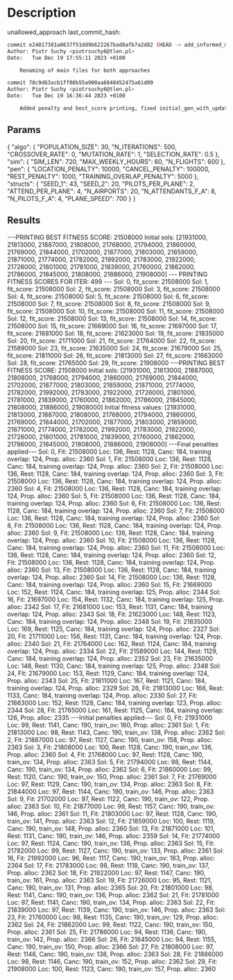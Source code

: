 # Description

unallowed_approach
last_commit_hash:

```bash
commit e24017381a8637f51dd9b622267bad8afb7a2d82 (HEAD -> add_informed_mutations_branch, origin/main, main)
Author: Piotr Suchy <piotrsuchy6@tlen.pl>
Date:   Tue Dec 19 17:55:11 2023 +0100

    Renaming of main files for both approaches

commit 78c9d63acb1ff08b55a900aa6848452475a61d09
Author: Piotr Suchy <piotrsuchy6@tlen.pl>
Date:   Tue Dec 19 16:36:44 2023 +0100

    Added penalty and best_score printing, fixed initial_gen_with_updates, QoL fixes
```

## Params

{
    "algo": {
        "POPULATION_SIZE": 30,
        "N_ITERATIONS": 500,
        "CROSSOVER_RATE": 0,
        "MUTATION_RATE": 1,
        "SELECTION_RATE": 0.5
    },
    "sim": {
        "SIM_LEN": 720,
        "MAX_WEEKLY_HOURS": 60,
        "N_FLIGHTS": 600
    },
    "pen": {
        "LOCATION_PENALTY": 10000,
        "CANCEL_PENALTY": 100000,
        "REST_PENALTY": 1000,
        "TRAINING_OVERLAP_PENALTY": 5000
    },
    "structs": {
        "SEED_1": 43,
        "SEED_2": 20,
        "PILOTS_PER_PLANE": 2,
        "ATTEND_PER_PLANE": 4,
        "N_AIRPORTS": 20,
        "N_ATTENDANTS_F_A": 8,
        "N_PILOTS_F_A": 4,
        "PLANE_SPEED": 700
    }
}

## Results

---PRINTING BEST FITNESS SCORE: 21508000
Initial sols: [21931000, 21813000, 21887000, 21808000, 21768000, 21794000, 21860000, 21769000, 21844000, 21702000, 21877000, 21803000, 21859000, 21871000, 21774000, 21782000, 21992000, 21783000, 21922000, 21726000, 21801000, 21781000, 21839000, 21760000, 21862000, 21786000, 21845000, 21808000, 21886000, 21908000]
--- PRINTING FITNESS SCORES FOR ITER: 499 ---
Sol: 0, fit_score: 21508000
Sol: 1, fit_score: 21508000
Sol: 2, fit_score: 21508000
Sol: 3, fit_score: 21508000
Sol: 4, fit_score: 21508000
Sol: 5, fit_score: 21508000
Sol: 6, fit_score: 21508000
Sol: 7, fit_score: 21508000
Sol: 8, fit_score: 21508000
Sol: 9, fit_score: 21508000
Sol: 10, fit_score: 21508000
Sol: 11, fit_score: 21508000
Sol: 12, fit_score: 21508000
Sol: 13, fit_score: 21508000
Sol: 14, fit_score: 21508000
Sol: 15, fit_score: 21669000
Sol: 16, fit_score: 21697000
Sol: 17, fit_score: 21681000
Sol: 18, fit_score: 21623000
Sol: 19, fit_score: 21835000
Sol: 20, fit_score: 21711000
Sol: 21, fit_score: 21764000
Sol: 22, fit_score: 21589000
Sol: 23, fit_score: 21635000
Sol: 24, fit_score: 21679000
Sol: 25, fit_score: 21811000
Sol: 26, fit_score: 21813000
Sol: 27, fit_score: 21663000
Sol: 28, fit_score: 21765000
Sol: 29, fit_score: 21908000
---PRINTING BEST FITNESS SCORE: 21508000
Initial sols: [21931000, 21813000, 21887000, 21808000, 21768000, 21794000, 21860000, 21769000, 21844000, 21702000, 21877000, 21803000, 21859000, 21871000, 21774000, 21782000, 21992000, 21783000, 21922000, 21726000, 21801000, 21781000, 21839000, 21760000, 21862000, 21786000, 21845000, 21808000, 21886000, 21908000]
Initial fitness values: [21931000, 21813000, 21887000, 21808000, 21768000, 21794000, 21860000, 21769000, 21844000, 21702000, 21877000, 21803000, 21859000, 21871000, 21774000, 21782000, 21992000, 21783000, 21922000, 21726000, 21801000, 21781000, 21839000, 21760000, 21862000, 21786000, 21845000, 21808000, 21886000, 21908000]
---Final penalties applied---
Sol: 0, Fit: 21508000 Loc: 136, Rest: 1128, Canc: 184, training overlap: 124, Prop. alloc: 2360
Sol: 1, Fit: 21508000 Loc: 136, Rest: 1128, Canc: 184, training overlap: 124, Prop. alloc: 2360
Sol: 2, Fit: 21508000 Loc: 136, Rest: 1128, Canc: 184, training overlap: 124, Prop. alloc: 2360
Sol: 3, Fit: 21508000 Loc: 136, Rest: 1128, Canc: 184, training overlap: 124, Prop. alloc: 2360
Sol: 4, Fit: 21508000 Loc: 136, Rest: 1128, Canc: 184, training overlap: 124, Prop. alloc: 2360
Sol: 5, Fit: 21508000 Loc: 136, Rest: 1128, Canc: 184, training overlap: 124, Prop. alloc: 2360
Sol: 6, Fit: 21508000 Loc: 136, Rest: 1128, Canc: 184, training overlap: 124, Prop. alloc: 2360
Sol: 7, Fit: 21508000 Loc: 136, Rest: 1128, Canc: 184, training overlap: 124, Prop. alloc: 2360
Sol: 8, Fit: 21508000 Loc: 136, Rest: 1128, Canc: 184, training overlap: 124, Prop. alloc: 2360
Sol: 9, Fit: 21508000 Loc: 136, Rest: 1128, Canc: 184, training overlap: 124, Prop. alloc: 2360
Sol: 10, Fit: 21508000 Loc: 136, Rest: 1128, Canc: 184, training overlap: 124, Prop. alloc: 2360
Sol: 11, Fit: 21508000 Loc: 136, Rest: 1128, Canc: 184, training overlap: 124, Prop. alloc: 2360
Sol: 12, Fit: 21508000 Loc: 136, Rest: 1128, Canc: 184, training overlap: 124, Prop. alloc: 2360
Sol: 13, Fit: 21508000 Loc: 136, Rest: 1128, Canc: 184, training overlap: 124, Prop. alloc: 2360
Sol: 14, Fit: 21508000 Loc: 136, Rest: 1128, Canc: 184, training overlap: 124, Prop. alloc: 2360
Sol: 15, Fit: 21669000 Loc: 152, Rest: 1124, Canc: 184, training overlap: 125, Prop. alloc: 2344
Sol: 16, Fit: 21697000 Loc: 154, Rest: 1132, Canc: 184, training overlap: 125, Prop. alloc: 2342
Sol: 17, Fit: 21681000 Loc: 153, Rest: 1131, Canc: 184, training overlap: 124, Prop. alloc: 2343
Sol: 18, Fit: 21623000 Loc: 148, Rest: 1123, Canc: 184, training overlap: 124, Prop. alloc: 2348
Sol: 19, Fit: 21835000 Loc: 169, Rest: 1125, Canc: 184, training overlap: 124, Prop. alloc: 2327
Sol: 20, Fit: 21711000 Loc: 156, Rest: 1131, Canc: 184, training overlap: 124, Prop. alloc: 2340
Sol: 21, Fit: 21764000 Loc: 162, Rest: 1124, Canc: 184, training overlap: 124, Prop. alloc: 2334
Sol: 22, Fit: 21589000 Loc: 144, Rest: 1129, Canc: 184, training overlap: 124, Prop. alloc: 2352
Sol: 23, Fit: 21635000 Loc: 148, Rest: 1130, Canc: 184, training overlap: 125, Prop. alloc: 2348
Sol: 24, Fit: 21679000 Loc: 153, Rest: 1129, Canc: 184, training overlap: 124, Prop. alloc: 2343
Sol: 25, Fit: 21811000 Loc: 167, Rest: 1121, Canc: 184, training overlap: 124, Prop. alloc: 2329
Sol: 26, Fit: 21813000 Loc: 166, Rest: 1133, Canc: 184, training overlap: 124, Prop. alloc: 2330
Sol: 27, Fit: 21663000 Loc: 152, Rest: 1128, Canc: 184, training overlap: 123, Prop. alloc: 2344
Sol: 28, Fit: 21765000 Loc: 161, Rest: 1125, Canc: 184, training overlap: 126, Prop. alloc: 2335
---Initial penalties applied---
Sol: 0, Fit: 21931000 Loc: 99, Rest: 1141, Canc: 190, train_ov: 160, Prop. alloc: 2361
Sol: 1, Fit: 21813000 Loc: 98, Rest: 1143, Canc: 190, train_ov: 138, Prop. alloc: 2362
Sol: 2, Fit: 21887000 Loc: 97, Rest: 1127, Canc: 190, train_ov: 158, Prop. alloc: 2363
Sol: 3, Fit: 21808000 Loc: 100, Rest: 1128, Canc: 190, train_ov: 136, Prop. alloc: 2360
Sol: 4, Fit: 21768000 Loc: 97, Rest: 1128, Canc: 190, train_ov: 134, Prop. alloc: 2363
Sol: 5, Fit: 21794000 Loc: 98, Rest: 1144, Canc: 190, train_ov: 134, Prop. alloc: 2362
Sol: 6, Fit: 21860000 Loc: 99, Rest: 1120, Canc: 190, train_ov: 150, Prop. alloc: 2361
Sol: 7, Fit: 21769000 Loc: 97, Rest: 1129, Canc: 190, train_ov: 134, Prop. alloc: 2363
Sol: 8, Fit: 21844000 Loc: 97, Rest: 1144, Canc: 190, train_ov: 146, Prop. alloc: 2363
Sol: 9, Fit: 21702000 Loc: 97, Rest: 1122, Canc: 190, train_ov: 122, Prop. alloc: 2363
Sol: 10, Fit: 21877000 Loc: 99, Rest: 1157, Canc: 190, train_ov: 146, Prop. alloc: 2361
Sol: 11, Fit: 21803000 Loc: 97, Rest: 1128, Canc: 190, train_ov: 141, Prop. alloc: 2363
Sol: 12, Fit: 21859000 Loc: 100, Rest: 1119, Canc: 190, train_ov: 148, Prop. alloc: 2360
Sol: 13, Fit: 21871000 Loc: 101, Rest: 1131, Canc: 190, train_ov: 146, Prop. alloc: 2359
Sol: 14, Fit: 21774000 Loc: 97, Rest: 1124, Canc: 190, train_ov: 136, Prop. alloc: 2363
Sol: 15, Fit: 21782000 Loc: 99, Rest: 1127, Canc: 190, train_ov: 133, Prop. alloc: 2361
Sol: 16, Fit: 21992000 Loc: 96, Rest: 1117, Canc: 190, train_ov: 183, Prop. alloc: 2364
Sol: 17, Fit: 21783000 Loc: 98, Rest: 1118, Canc: 190, train_ov: 137, Prop. alloc: 2362
Sol: 18, Fit: 21922000 Loc: 97, Rest: 1147, Canc: 190, train_ov: 161, Prop. alloc: 2363
Sol: 19, Fit: 21726000 Loc: 95, Rest: 1121, Canc: 190, train_ov: 131, Prop. alloc: 2365
Sol: 20, Fit: 21801000 Loc: 98, Rest: 1141, Canc: 190, train_ov: 136, Prop. alloc: 2362
Sol: 21, Fit: 21781000 Loc: 97, Rest: 1141, Canc: 190, train_ov: 134, Prop. alloc: 2363
Sol: 22, Fit: 21839000 Loc: 97, Rest: 1139, Canc: 190, train_ov: 146, Prop. alloc: 2363
Sol: 23, Fit: 21760000 Loc: 98, Rest: 1135, Canc: 190, train_ov: 129, Prop. alloc: 2362
Sol: 24, Fit: 21862000 Loc: 99, Rest: 1122, Canc: 190, train_ov: 150, Prop. alloc: 2361
Sol: 25, Fit: 21786000 Loc: 94, Rest: 1136, Canc: 190, train_ov: 142, Prop. alloc: 2366
Sol: 26, Fit: 21845000 Loc: 94, Rest: 1155, Canc: 190, train_ov: 150, Prop. alloc: 2366
Sol: 27, Fit: 21808000 Loc: 97, Rest: 1148, Canc: 190, train_ov: 138, Prop. alloc: 2363
Sol: 28, Fit: 21886000 Loc: 98, Rest: 1146, Canc: 190, train_ov: 152, Prop. alloc: 2362
Sol: 29, Fit: 21908000 Loc: 100, Rest: 1123, Canc: 190, train_ov: 157, Prop. alloc: 2360
